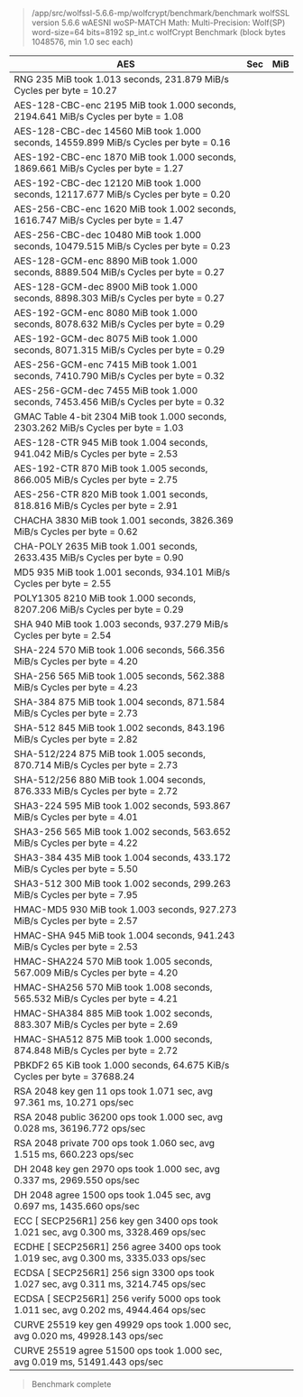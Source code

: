 > /app/src/wolfssl-5.6.6-mp/wolfcrypt/benchmark/benchmark
> wolfSSL version 5.6.6 wAESNI woSP-MATCH
> Math:   Multi-Precision: Wolf(SP) word-size=64 bits=8192 sp_int.c
> wolfCrypt Benchmark (block bytes 1048576, min 1.0 sec each)

| AES | Sec | MiB |
|---|---|---|
| RNG                        235 MiB took 1.013 seconds,  231.879 MiB/s Cycles per byte =  10.27      |
| AES-128-CBC-enc           2195 MiB took 1.000 seconds, 2194.641 MiB/s Cycles per byte =   1.08      |
| AES-128-CBC-dec          14560 MiB took 1.000 seconds, 14559.899 MiB/s Cycles per byte =   0.16     |
| AES-192-CBC-enc           1870 MiB took 1.000 seconds, 1869.661 MiB/s Cycles per byte =   1.27      |
| AES-192-CBC-dec          12120 MiB took 1.000 seconds, 12117.677 MiB/s Cycles per byte =   0.20     |
| AES-256-CBC-enc           1620 MiB took 1.002 seconds, 1616.747 MiB/s Cycles per byte =   1.47      |
| AES-256-CBC-dec          10480 MiB took 1.000 seconds, 10479.515 MiB/s Cycles per byte =   0.23     |
| AES-128-GCM-enc           8890 MiB took 1.000 seconds, 8889.504 MiB/s Cycles per byte =   0.27      |
| AES-128-GCM-dec           8900 MiB took 1.000 seconds, 8898.303 MiB/s Cycles per byte =   0.27      |
| AES-192-GCM-enc           8080 MiB took 1.000 seconds, 8078.632 MiB/s Cycles per byte =   0.29      |
| AES-192-GCM-dec           8075 MiB took 1.000 seconds, 8071.315 MiB/s Cycles per byte =   0.29      |
| AES-256-GCM-enc           7415 MiB took 1.001 seconds, 7410.790 MiB/s Cycles per byte =   0.32      |
| AES-256-GCM-dec           7455 MiB took 1.000 seconds, 7453.456 MiB/s Cycles per byte =   0.32      |
| GMAC Table 4-bit          2304 MiB took 1.000 seconds, 2303.262 MiB/s Cycles per byte =   1.03      |
| AES-128-CTR                945 MiB took 1.004 seconds,  941.042 MiB/s Cycles per byte =   2.53      |
| AES-192-CTR                870 MiB took 1.005 seconds,  866.005 MiB/s Cycles per byte =   2.75      |
| AES-256-CTR                820 MiB took 1.001 seconds,  818.816 MiB/s Cycles per byte =   2.91      |
| CHACHA                    3830 MiB took 1.001 seconds, 3826.369 MiB/s Cycles per byte =   0.62      |
| CHA-POLY                  2635 MiB took 1.001 seconds, 2633.435 MiB/s Cycles per byte =   0.90      |
| MD5                        935 MiB took 1.001 seconds,  934.101 MiB/s Cycles per byte =   2.55      |
| POLY1305                  8210 MiB took 1.000 seconds, 8207.206 MiB/s Cycles per byte =   0.29      |
| SHA                        940 MiB took 1.003 seconds,  937.279 MiB/s Cycles per byte =   2.54      |
| SHA-224                    570 MiB took 1.006 seconds,  566.356 MiB/s Cycles per byte =   4.20      |
| SHA-256                    565 MiB took 1.005 seconds,  562.388 MiB/s Cycles per byte =   4.23      |
| SHA-384                    875 MiB took 1.004 seconds,  871.584 MiB/s Cycles per byte =   2.73      |
| SHA-512                    845 MiB took 1.002 seconds,  843.196 MiB/s Cycles per byte =   2.82      |
| SHA-512/224                875 MiB took 1.005 seconds,  870.714 MiB/s Cycles per byte =   2.73      |
| SHA-512/256                880 MiB took 1.004 seconds,  876.333 MiB/s Cycles per byte =   2.72      |
| SHA3-224                   595 MiB took 1.002 seconds,  593.867 MiB/s Cycles per byte =   4.01      |
| SHA3-256                   565 MiB took 1.002 seconds,  563.652 MiB/s Cycles per byte =   4.22      |
| SHA3-384                   435 MiB took 1.004 seconds,  433.172 MiB/s Cycles per byte =   5.50      |
| SHA3-512                   300 MiB took 1.002 seconds,  299.263 MiB/s Cycles per byte =   7.95      |
| HMAC-MD5                   930 MiB took 1.003 seconds,  927.273 MiB/s Cycles per byte =   2.57      |
| HMAC-SHA                   945 MiB took 1.004 seconds,  941.243 MiB/s Cycles per byte =   2.53      |
| HMAC-SHA224                570 MiB took 1.005 seconds,  567.009 MiB/s Cycles per byte =   4.20      |
| HMAC-SHA256                570 MiB took 1.008 seconds,  565.532 MiB/s Cycles per byte =   4.21      |
| HMAC-SHA384                885 MiB took 1.002 seconds,  883.307 MiB/s Cycles per byte =   2.69      |
| HMAC-SHA512                875 MiB took 1.000 seconds,  874.848 MiB/s Cycles per byte =   2.72      |
| PBKDF2                      65 KiB took 1.000 seconds,   64.675 KiB/s Cycles per byte = 37688.24    |
| RSA     2048  key gen        11 ops took 1.071 sec, avg 97.361 ms, 10.271 ops/sec                   |
| RSA     2048   public     36200 ops took 1.000 sec, avg 0.028 ms, 36196.772 ops/sec                 |
| RSA     2048  private       700 ops took 1.060 sec, avg 1.515 ms, 660.223 ops/sec                   |
| DH      2048  key gen      2970 ops took 1.000 sec, avg 0.337 ms, 2969.550 ops/sec                  |
| DH      2048    agree      1500 ops took 1.045 sec, avg 0.697 ms, 1435.660 ops/sec                  |
| ECC   [      SECP256R1]   256  key gen      3400 ops took 1.021 sec, avg 0.300 ms, 3328.469 ops/sec |
| ECDHE [      SECP256R1]   256    agree      3400 ops took 1.019 sec, avg 0.300 ms, 3335.033 ops/sec |
| ECDSA [      SECP256R1]   256     sign      3300 ops took 1.027 sec, avg 0.311 ms, 3214.745 ops/sec |
| ECDSA [      SECP256R1]   256   verify      5000 ops took 1.011 sec, avg 0.202 ms, 4944.464 ops/sec |
| CURVE  25519  key gen     49929 ops took 1.000 sec, avg 0.020 ms, 49928.143 ops/sec                 |
| CURVE  25519    agree     51500 ops took 1.000 sec, avg 0.019 ms, 51491.443 ops/sec                 |

> Benchmark complete
